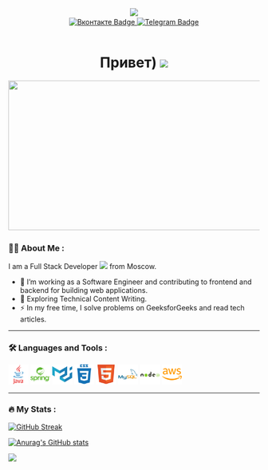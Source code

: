 <div id="header" align="center">
<img src="https://media.giphy.com/media/j2S5c02Qgj2VqzoY9P/giphy.gif" width="100">
</div>

<div id="badges" align = "center">
<a href="https://vk.com/alex_ataman_83">
<img src="https://shields.io./badge/VK-Вконтакте-blue" alt="Вконтакте Badge"/>
</a>
<a href="https://t.me/Alex_Ataman_83">
<img src="https://shields.io./badge/Tg-Telegram-blue" alt="Telegram Badge"/>
</a>
</div>


<div id="viewprof" align="center">
<img src="https://komarev.com/ghpvc/?username=AntonAtamanAlex&style=flat-square&color=blue" alt=""/>
</div>

<div id="heythere"align="center">
<h1>
Привет)
<img src="https://media.giphy.com/media/hvRJCLFzcasrR4ia7z/giphy.gif" width="30px">
</h1>
</div>

<div align="center">
<img src="https://media.giphy.com/media/vrxxqQbyRxYi6scCjT/giphy.gif"
width="600" height="300&">
</div>


### :man_technologist: About Me :

I am a Full Stack Developer <img src="https://media.giphy.com/media/WUlplcMpOCEmTGBtBW/giphy.gif"
width="30"> from Moscow.

- :telescope: I’m working as a Software Engineer and contributing
to frontend and backend for building web applications.
- :seedling: Exploring Technical Content Writing.
- :zap: In my free time, I solve problems on GeeksforGeeks and
read tech articles.





---
### :hammer_and_wrench: Languages and Tools :

<div>
<img src="https://github.com/devicons/devicon/blob/master/icons/java/java-original-wordmark.svg" title="Java"
alt="Java" width="40" height="40"/>
  <img src="https://github.com/devicons/devicon/blob/master/icons/spring/spring-original-wordmark.svg"
title="Spring" alt="Spring" width="40" height="40"/>
  <img src="https://github.com/devicons/devicon/blob/master/icons/materialui/materialui-original.svg"
title="Material UI" alt="Material UI" width="40" height="40"/>
<img src="https://github.com/devicons/devicon/blob/master/icons/css3/css3-plain-wordmark.svg" title="CSS3"
alt="CSS" width="40" height="40"/>
  <img src="https://github.com/devicons/devicon/blob/master/icons/html5/html5-original.svg" title="HTML5"
alt="HTML" width="40" height="40"/>
<img src="https://github.com/devicons/devicon/blob/master/icons/mysql/mysql-original-wordmark.svg" title="MySQL"
alt="MySQL" width="40" height="40"/>
  <img src="https://github.com/devicons/devicon/blob/master/icons/nodejs/nodejs-original-wordmark.svg"
title="NodeJS" alt="NodeJS" width="40" height="40"/>
  <img src="https://github.com/devicons/devicon/blob/master/icons/amazonwebservices/amazonwebservices-plain-wordmark.svg" 
     title="AWS" alt="AWS" width="40" height="40"/>
</div>

---
### :fire: My Stats :
[![GitHub Streak](http://github-readme-streak-stats.herokuapp.com?user=NOOBHECAXAP&theme=tokyonight_duo&hide_border=true&date_format=Mj[,Y])](https://git.io/streak-stats)

[![Anurag's GitHub stats](https://github-readme-stats.vercel.app/api?username=AntonAtamanAlex)](https://github.com/AntonAtamanAlex/github-readme-stats)

![](https://github-profile-summary-cards.vercel.app/api/cards/stats?username=AntonAtamanAlex&theme=solarized_dark)


